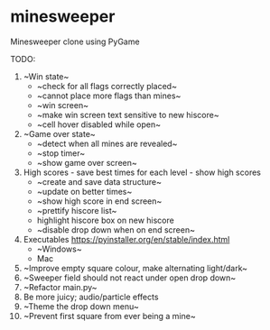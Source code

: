 # minesweeper
Minesweeper clone using PyGame

TODO:

1. ~Win state~
   * ~check for all flags correctly placed~
   * ~cannot place more flags than mines~
   * ~win screen~
   * ~make win screen text sensitive to new hiscore~
   * ~cell hover disabled while open~
2. ~Game over state~
   * ~detect when all mines are revealed~
   * ~stop timer~
   * ~show game over screen~
3. High scores - save best times for each level - show high scores
   * ~create and save data structure~
   * ~update on better times~
   * ~show high score in end screen~
   * ~prettify hiscore list~
   * highlight hiscore box on new hiscore
   * ~disable drop down when on end screen~
4. Executables https://pyinstaller.org/en/stable/index.html
   * ~Windows~
   * Mac
5. ~Improve empty square colour, make alternating light/dark~
6. ~Sweeper field should not react under open drop down~
7. ~Refactor main.py~
8. Be more juicy; audio/particle effects
9. ~Theme the drop down menu~
10. ~Prevent first square from ever being a mine~